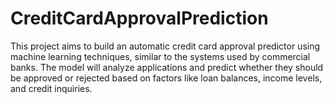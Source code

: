 # CreditCardApprovalPrediction
This project aims to build an automatic credit card approval predictor using machine learning techniques, similar to the systems used by commercial banks. The model will analyze applications and predict whether they should be approved or rejected based on factors like loan balances, income levels, and credit inquiries.
